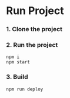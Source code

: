 
# Run Project
### 1. Clone the project
### 2. Run the project
```shell
npm i
npm start
```

### 3. Build
```shell
npm run deploy
```
